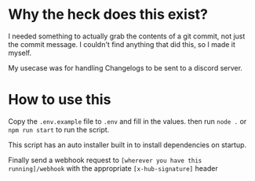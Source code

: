 # Why the heck does this exist?
I needed something to actually grab the contents of a git commit, not just the commit message.
I couldn't find anything that did this, so I made it myself.

My usecase was for handling Changelogs to be sent to a discord server.


# How to use this
Copy the `.env.example` file to `.env` and fill in the values.
then run `node .` or `npm run start` to run the script.

This script has an auto installer built in to install dependencies on startup.

Finally send a webhook request to `[wherever you have this running]/webhook` with the appropriate `[x-hub-signature]` header